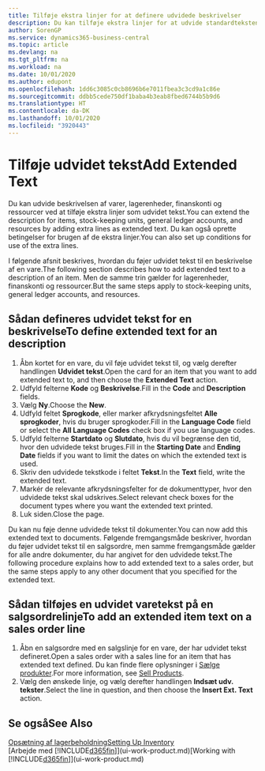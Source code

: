 ```yaml
---
title: Tilføje ekstra linjer for at definere udvidede beskrivelser
description: Du kan tilføje ekstra linjer for at udvide standardteksten, der beskriver en vare, en finanskonto og andre data.
author: SorenGP
ms.service: dynamics365-business-central
ms.topic: article
ms.devlang: na
ms.tgt_pltfrm: na
ms.workload: na
ms.date: 10/01/2020
ms.author: edupont
ms.openlocfilehash: 1dd6c3085c0cb8696b6e7011fbea3c3cd9a1c86e
ms.sourcegitcommit: ddbb5cede750df1baba4b3eab8fbed6744b5b9d6
ms.translationtype: HT
ms.contentlocale: da-DK
ms.lasthandoff: 10/01/2020
ms.locfileid: "3920443"
---
```

# <a name="add-extended-text"></a><span data-ttu-id="c597e-103">Tilføje udvidet tekst</span><span class="sxs-lookup"><span data-stu-id="c597e-103">Add Extended Text</span></span>

<span data-ttu-id="c597e-104">Du kan udvide beskrivelsen af varer, lagerenheder, finanskonti og ressourcer ved at tilføje ekstra linjer som udvidet tekst.</span><span class="sxs-lookup"><span data-stu-id="c597e-104">You can extend the description for items, stock-keeping units, general ledger accounts, and resources by adding extra lines as extended text.</span></span> <span data-ttu-id="c597e-105">Du kan også oprette betingelser for brugen af de ekstra linjer.</span><span class="sxs-lookup"><span data-stu-id="c597e-105">You can also set up conditions for use of the extra lines.</span></span>  

<span data-ttu-id="c597e-106">I følgende afsnit beskrives, hvordan du føjer udvidet tekst til en beskrivelse af en vare.</span><span class="sxs-lookup"><span data-stu-id="c597e-106">The following section describes how to add extended text to a description of an item.</span></span> <span data-ttu-id="c597e-107">Men de samme trin gælder for lagerenheder, finanskonti og ressourcer.</span><span class="sxs-lookup"><span data-stu-id="c597e-107">But the same steps apply to stock-keeping units, general ledger accounts, and resources.</span></span>  

## <a name="to-define-extended-text-for-an-description"></a><span data-ttu-id="c597e-108">Sådan defineres udvidet tekst for en beskrivelse</span><span class="sxs-lookup"><span data-stu-id="c597e-108">To define extended text for an description</span></span>

1. <span data-ttu-id="c597e-109">Åbn kortet for en vare, du vil føje udvidet tekst til, og vælg derefter handlingen **Udvidet tekst**.</span><span class="sxs-lookup"><span data-stu-id="c597e-109">Open the card for an item that you want to add extended text to, and then choose the **Extended Text** action.</span></span>
2. <span data-ttu-id="c597e-110">Udfyld felterne **Kode** og **Beskrivelse**.</span><span class="sxs-lookup"><span data-stu-id="c597e-110">Fill in the **Code** and **Description** fields.</span></span>
3. <span data-ttu-id="c597e-111">Vælg **Ny**.</span><span class="sxs-lookup"><span data-stu-id="c597e-111">Choose the **New**.</span></span>
4. <span data-ttu-id="c597e-112">Udfyld feltet **Sprogkode**, eller marker afkrydsningsfeltet **Alle sprogkoder**, hvis du bruger sprogkoder.</span><span class="sxs-lookup"><span data-stu-id="c597e-112">Fill in the **Language Code** field or select the **All Language Codes** check box if you use language codes.</span></span>
5. <span data-ttu-id="c597e-113">Udfyld felterne **Startdato** og **Slutdato**, hvis du vil begrænse den tid, hvor den udvidede tekst bruges.</span><span class="sxs-lookup"><span data-stu-id="c597e-113">Fill in the **Starting Date** and **Ending Date** fields if you want to limit the dates on which the extended text is used.</span></span>
6. <span data-ttu-id="c597e-114">Skriv den udvidede tekstkode i feltet **Tekst**.</span><span class="sxs-lookup"><span data-stu-id="c597e-114">In the **Text** field, write the extended text.</span></span>
7. <span data-ttu-id="c597e-115">Markér de relevante afkrydsningsfelter for de dokumenttyper, hvor den udvidede tekst skal udskrives.</span><span class="sxs-lookup"><span data-stu-id="c597e-115">Select relevant check boxes for the document types where you want the extended text printed.</span></span>
8. <span data-ttu-id="c597e-116">Luk siden.</span><span class="sxs-lookup"><span data-stu-id="c597e-116">Close the page.</span></span>

<span data-ttu-id="c597e-117">Du kan nu føje denne udvidede tekst til dokumenter.</span><span class="sxs-lookup"><span data-stu-id="c597e-117">You can now add this extended text to documents.</span></span> <span data-ttu-id="c597e-118">Følgende fremgangsmåde beskriver, hvordan du føjer udvidet tekst til en salgsordre, men samme fremgangsmåde gælder for alle andre dokumenter, du har angivet for den udvidede tekst.</span><span class="sxs-lookup"><span data-stu-id="c597e-118">The following procedure explains how to add extended text to a sales order, but the same steps apply to any other document that you specified for the extended text.</span></span>  

## <a name="to-add-an-extended-item-text-on-a-sales-order-line"></a><span data-ttu-id="c597e-119">Sådan tilføjes en udvidet varetekst på en salgsordrelinje</span><span class="sxs-lookup"><span data-stu-id="c597e-119">To add an extended item text on a sales order line</span></span>

1. <span data-ttu-id="c597e-120">Åbn en salgsordre med en salgslinje for en vare, der har udvidet tekst defineret.</span><span class="sxs-lookup"><span data-stu-id="c597e-120">Open a sales order with a sales line for an item that has extended text defined.</span></span> <span data-ttu-id="c597e-121">Du kan finde flere oplysninger i [Sælge produkter](sales-how-sell-products.md).</span><span class="sxs-lookup"><span data-stu-id="c597e-121">For more information, see [Sell Products](sales-how-sell-products.md).</span></span>
2. <span data-ttu-id="c597e-122">Vælg den ønskede linje, og vælg derefter handlingen **Indsæt udv. tekster**.</span><span class="sxs-lookup"><span data-stu-id="c597e-122">Select the line in question, and then choose the **Insert Ext. Text** action.</span></span>

## <a name="see-also"></a><span data-ttu-id="c597e-123">Se også</span><span class="sxs-lookup"><span data-stu-id="c597e-123">See Also</span></span>

[<span data-ttu-id="c597e-124">Opsætning af lagerbeholdning</span><span class="sxs-lookup"><span data-stu-id="c597e-124">Setting Up Inventory</span></span>](inventory-setup-inventory.md)  
<span data-ttu-id="c597e-125">[Arbejde med [!INCLUDE[d365fin](includes/d365fin_md.md)]](ui-work-product.md)</span><span class="sxs-lookup"><span data-stu-id="c597e-125">[Working with [!INCLUDE[d365fin](includes/d365fin_md.md)]](ui-work-product.md)</span></span>
